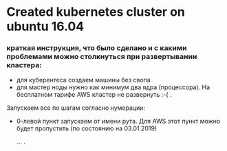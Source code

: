 
# Created kubernetes cluster on ubuntu 16.04


### краткая инструкция, что было сделано и с какими проблемами можно столкнуться при развертывании кластера:

- для куберентеса создаем машины без свопа
- для мастер ноды нужно как минимум два ядра (процессора). На бесплатном тарифе AWS кластер не развернуть :-( .

Запускаем все по шагам согласно нумерации:

- 0-левой пункт запускаем от имени рута. Для AWS этот пункт можно будет пропустить (по состоянию на 03.01.2019)

  ... .